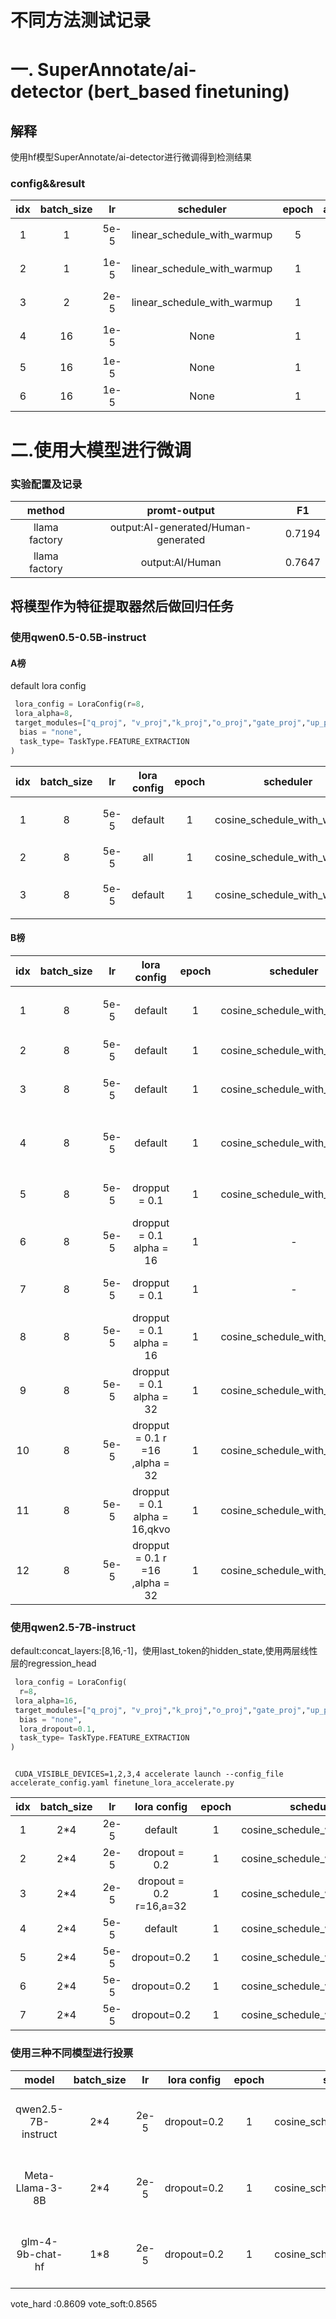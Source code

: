 # 不同方法测试记录
# 一. SuperAnnotate/ai-detector (bert_based finetuning)

## 解释
使用hf模型SuperAnnotate/ai-detector进行微调得到检测结果
### config&&result
|idx |batch_size |lr  |scheduler|epoch |accumulation_steps|loss|F1_local_val |threshold| F1
|:---:|:---:|:---:|:---:|:---:|:---:|:---:|:---:|:---:|:---:|
|1|1|5e-5|linear_schedule_with_warmup|5|1|sigmoid+交叉熵|---|0.5|0.5084|
|2|1|1e-5|linear_schedule_with_warmup|1|16|sigmoid+交叉熵|0.9546|0.5195|---|
|3|2|2e-5|linear_schedule_with_warmup|1|8|sigmoid+交叉熵|0.9832|0.5195|0.6541|
|4|16|1e-5|None|1|1|sigmoid+交叉熵|0.9743|0.5195|0.6419|
|5|16|1e-5|None|1|1|MSE|0.9703|0.7995|0.7619|
|6|16|1e-5|None|1|1|MSE|0.9703|0.82|---|
# 二.使用大模型进行微调
### 实验配置及记录
|method|promt-output| F1
|:---:|:---:|:---:|
|llama factory|output:AI-generated/Human-generated|0.7194|
|llama factory|output:AI/Human|0.7647|
## 将模型作为特征提取器然后做回归任务
### 使用qwen0.5-0.5B-instruct
#### A榜
default lora config
```python
 lora_config = LoraConfig(r=8, 
 lora_alpha=8, 
 target_modules=["q_proj", "v_proj","k_proj","o_proj","gate_proj","up_proj","down_proj"],
  bias = "none", 
  task_type= TaskType.FEATURE_EXTRACTION
)
 ```
|idx |batch_size |lr  |lora config|epoch |scheduler|loss|threshold| F1|note
|:---:|:---:|:---:|:---:|:---:|:---:|:---:|:---:|:---:|:---:|
|1|8|5e-5|default|1|cosine_schedule_with_warmup|MSE|0.513|0.8682|使用last token的hidden_state|
|2|8|5e-5|all|1|cosine_schedule_with_warmup|MSE|0.5|0.7086||
|3|8|5e-5|default|1|cosine_schedule_with_warmup|MSE|0.6|0.8864|使用last token的hidden_state|
#### B榜

|idx |batch_size |lr  |lora config|epoch |scheduler|loss|threshold|train/val loss| acc|note
|:---:|:---:|:---:|:---:|:---:|:---:|:---:|:---:|:---:|:---:|:---:|
|1|8|5e-5|default|1|cosine_schedule_with_warmup|MSE|0.4905|-|0.6958|使用last token的hidden_state 数据加入prompt|
|2|8|5e-5|default|1|cosine_schedule_with_warmup|MSE|0.513|-|0.7463|使用last token的hidden_state|
|3|8|5e-5|default|1|cosine_schedule_with_warmup|MSE|0.513|-|0.7343|使用最后一层数据的mean_pooling|
|4|8|5e-5|default|1|cosine_schedule_with_warmup|MSE|0.612|0.025/0.003|0.7776|将regression_head 增加一层提升表达能力|
|5|8|5e-5|dropput = 0.1|1|cosine_schedule_with_warmup|MSE|0.401|0.0622/0.0052|0.8185|regression_head update + concat_layers|
|6|8|5e-5|dropput = 0.1 alpha = 16|1|-|BCEwithlogit|-|0.0407/0.0131|0.6731|regression_head update + concat_layers|
|7|8|5e-5|dropput = 0.1|1|-|BCEwithlogit|-|0.0426/0.0151|-|regression_head update + concat_layers|
|8|8|5e-5|dropput = 0.1 alpha = 16|1|cosine_schedule_with_warmup|MSE|0.5355|0.0536/0.0044|0.8253|regression_head update + concat_layers|
|9|8|5e-5|dropput = 0.1 alpha = 32|1|cosine_schedule_with_warmup|MSE|0.606|0.0466/0.0039|0.8114|regression_head update + concat_layers|
|10|8|5e-5|dropput = 0.1 r =16 ,alpha = 32|1|cosine_schedule_with_warmup|MSE|0.5435|0.0495/0.0041|0.8312|regression_head update + concat_layers4|
|11|8|5e-5|dropput = 0.1 alpha = 16,qkvo|1|cosine_schedule_with_warmup|MSE|-|0.0699/0.0075|-|regression_head update + concat_layers|
|12|8|5e-5|dropput = 0.1 r =16 ,alpha = 32|1|cosine_schedule_with_warmup|MSE|0.565|0.0952/0.0040|0.8139|regression_head update + concat_layers +fgm对抗训练|
### 使用qwen2.5-7B-instruct
default:concat_layers:[8,16,-1]，使用last_token的hidden_state,使用两层线性层的regression_head 
```python
 lora_config = LoraConfig(
  r=8, 
 lora_alpha=16, 
 target_modules=["q_proj", "v_proj","k_proj","o_proj","gate_proj","up_proj","down_proj"],
  bias = "none", 
  lora_dropout=0.1,
  task_type= TaskType.FEATURE_EXTRACTION
)
 ```
```

 CUDA_VISIBLE_DEVICES=1,2,3,4 accelerate launch --config_file accelerate_config.yaml finetune_lora_accelerate.py 
 ```
|idx |batch_size |lr  |lora config|epoch |scheduler|loss|threshold|train/val loss| acc|note
|:---:|:---:|:---:|:---:|:---:|:---:|:---:|:---:|:---:|:---:|:---:|
|1|2*4|2e-5|default|1|cosine_schedule_with_warmup|MSE|0.4|0.0198/0.0089|0.7871|default:过拟合|
|2|2*4|2e-5|dropout = 0.2|1|cosine_schedule_with_warmup|MSE|0.563|0.0256/0.0027|0.8410|dropout|
|3|2*4|2e-5|dropout = 0.2 r=16,a=32|1|cosine_schedule_with_warmup|MSE|0.2235|0.0211/0.0094|-|dropout2:过拟合|
|4|2*4|5e-5|default|1|cosine_schedule_with_warmup|MSE|0.447|0.0193/0.0030|0.8179|[3,8,16,-1]concat|
|5|2*4|5e-5|dropout=0.2|1|cosine_schedule_with_warmup|MSE|0.55|0.0045/0.0015|0.8436|[3,8,16,-1] 3 layers mlp|
|6|2*4|5e-5|dropout=0.2|1|cosine_schedule_with_warmup|MSE|0.563|0.0045/0.0015|0.8467|[3,8,16,-1] 3 layers mlp|
|7|2*4|5e-5|dropout=0.2|1|cosine_schedule_with_warmup|MSE|0.58|0.0045/0.0015|0.8478|[3,8,16,-1] 3 layers mlp|

### 使用三种不同模型进行投票
|model |batch_size |lr  |lora config|epoch |scheduler|loss|threshold|train| acc|note
|:---:|:---:|:---:|:---:|:---:|:---:|:---:|:---:|:---:|:---:|:---:|
|qwen2.5-7B-instruct|2*4|2e-5|dropout=0.2|1|cosine_schedule_with_warmup|MSE|0.58|0.0054|0.8609|concat layers:[3,8,16,-1];3 layers mlp;all data|
|Meta-Llama-3-8B|2*4|2e-5|dropout=0.2|1|cosine_schedule_with_warmup|MSE|-|0.0051|-|concat layers:[3,8,17,-1];3 layers mlp;all data|
|glm-4-9b-chat-hf|1*8|2e-5|dropout=0.2|1|cosine_schedule_with_warmup|MSE|0.58|0.0028|0.8419|concat layers:[4,9,19,-1];3 layers mlp ;all data|

vote_hard :0.8609 vote_soft:0.8565
